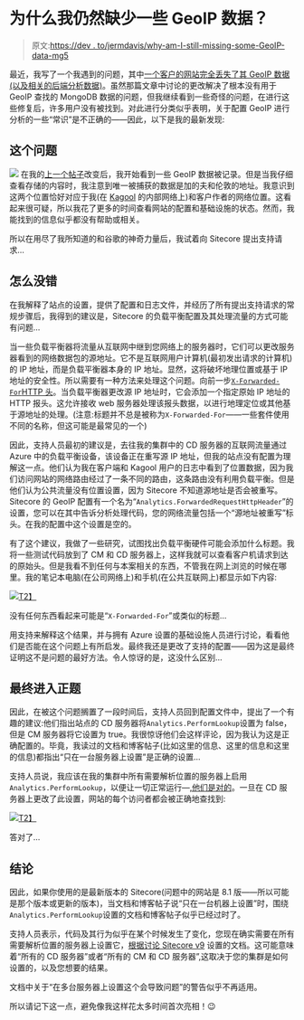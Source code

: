 # 为什么我仍然缺少一些 GeoIP 数据？

> 原文:[https://dev . to/jermdavis/why-am-I-still-missing-some-GeoIP-data-mg5](https://dev.to/jermdavis/why-am-i-still-missing-some-geoip-data-mg5)

最近，我写了一个我遇到的问题，其中[一个客户的网站完全丢失了其 GeoIP 数据(以及相关的后端分析数据)](https://dev.to/jermdavis/why-am-i-missing-my-geoip-data-3770)。虽然那篇文章中讨论的更改解决了根本没有用于 GeoIP 查找的 MongoDB 数据的问题，但我继续看到一些奇怪的问题，在进行这些修复后，许多用户没有被找到。对此进行分类似乎表明，关于配置 GeoIP 进行分析的一些“常识”是不正确的——因此，以下是我的最新发现:

## 这个问题

[![](../Images/e77682437ddc62226d68cd917ef6e3c9.png)](https://jermdavis.files.wordpress.com/2018/04/visitlocation.png) 在我的[上一个帖子](https://dev.to/jermdavis/why-am-i-missing-my-geoip-data-3kcl-temp-slug-357725)改变后，我开始看到一些 GeoIP 数据被记录。但是当我仔细查看存储的内容时，我注意到唯一被捕获的数据是加的夫和伦敦的地址。我意识到这两个位置恰好对应于我(在 [Kagool](http://www.bekagool.com) 的内部网络上)和客户作者的网络位置。这看起来很可疑，所以我花了更多的时间查看网站的配置和基础设施的状态。然而，我能找到的信息似乎都没有帮助或相关。

所以在用尽了我所知道的和谷歌的神奇力量后，我试着向 Sitecore 提出支持请求…

## 怎么没错

在我解释了站点的设置，提供了配置和日志文件，并经历了所有提出支持请求的常规步骤后，我得到的建议是，Sitecore 的负载平衡配置及其处理流量的方式可能有问题…

当一些负载平衡器将流量从互联网中继到您网络上的服务器时，它们可以更改服务器看到的网络数据包的源地址。它不是互联网用户计算机(最初发出请求的计算机)的 IP 地址，而是负载平衡器本身的 IP 地址。显然，这将破坏地理位置或基于 IP 地址的安全性。所以需要有一种方法来处理这个问题。向前一步[`X-Forwarded-For`HTTP 头](https://developer.mozilla.org/en-US/docs/Web/HTTP/Headers/X-Forwarded-For)。当负载平衡器更改源 IP 地址时，它会添加一个指定原始 IP 地址的 HTTP 报头。这允许接收 web 服务器处理该报头数据，以进行地理定位或其他基于源地址的处理。(注意:标题并不总是被称为`X-Forwarded-For`——一些套件使用不同的名称，但这可能是最常见的一个)

因此，支持人员最初的建议是，去往我的集群中的 CD 服务器的互联网流量通过 Azure 中的负载平衡设备，该设备正在重写源 IP 地址，但我的站点没有配置为理解这一点。他们认为我在客户端和 Kagool 用户的日志中看到了位置数据，因为我们访问网站的网络路由经过了一条不同的路由，这条路由没有利用负载平衡。但是他们认为公共流量没有位置设置，因为 Sitecore 不知道源地址是否会被重写。Sitecore 的 GeoIP 配置有一个名为“`Analytics.ForwardedRequestHttpHeader`”的设置，您可以在其中告诉分析处理代码，您的网络流量包括一个“源地址被重写”标头。在我的配置中这个设置是空的。

有了这个建议，我做了一些研究，试图找出负载平衡硬件可能会添加什么标题。我将一些测试代码放到了 CM 和 CD 服务器上，这样我就可以查看客户机请求到达的原始头。但是我看不到任何与本案相关的东西，不管我在网上浏览的时候在哪里。我的笔记本电脑(在公司网络上)和手机(在公共互联网上)都显示如下内容:

[![](../Images/a4532233d1f06847465958f4c8b89fc8.png)T2】](https://jermdavis.files.wordpress.com/2018/06/headerlist.png)

没有任何东西看起来可能是“`X-Forwarded-For`”或类似的标题…

用支持来解释这个结果，并与拥有 Azure 设置的基础设施人员进行讨论，看看他们是否能在这个问题上有所启发。最终我还是更改了支持的配置——因为这是最终证明这不是问题的最好方法。令人惊讶的是，这没什么区别…

## 最终进入正题

因此，在被这个问题搁置了一段时间后，支持人员回到配置文件中，提出了一个有趣的建议:他们指出站点的 CD 服务器将`Analytics.PerformLookup`设置为 false，但是 CM 服务器将它设置为 true。我很惊讶他们会这样评论，因为我认为这是正确配置的。毕竟，我读过的文档和博客帖子(比如这里的信息、这里的信息和这里的信息)都指出“只在一台服务器上设置”是正确的设置…

支持人员说，我应该在我的集群中所有需要解析位置的服务器上启用`Analytics.PerformLookup`，以便让一切正常运行—[,他们是对的](https://media.giphy.com/media/YEaQWIJRg6dTa/giphy.gif)。一旦在 CD 服务器上更改了此设置，网站的每个访问者都会被正确地查找到:

[![](../Images/6ea8d380f888e982b57674f180116124.png)T2】](https://jermdavis.files.wordpress.com/2018/06/geoipdata.png)

答对了…

## 结论

因此，如果你使用的是最新版本的 Sitecore(问题中的网站是 8.1 版——所以可能是那个版本或更新的版本)，当文档和博客帖子说“只在一台机器上设置”时，围绕`Analytics.PerformLookup`设置的文档和博客帖子似乎已经过时了。

支持人员表示，代码及其行为似乎在某个时候发生了变化，您现在确实需要在所有需要解析位置的服务器上设置它，[根据讨论 Sitecore v9](https://doc.sitecore.net/developers/server-role-configuration-reference/core-roles/content-delivery.html) 设置的文档。这可能意味着“所有的 CD 服务器”或者“所有的 CM 和 CD 服务器”,这取决于您的集群是如何设置的，以及您想要的结果。

文档中关于“在多台服务器上设置这个会导致问题”的警告似乎不再适用。

所以请记下这一点，避免像我这样花太多时间首次亮相！😉